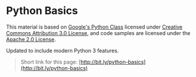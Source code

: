 # Python Basics

This material is based on [Google's Python
Class](https://developers.google.com/edu/python/) licensed under [Creative
Commons Attribution 3.0 License](http://creativecommons.org/licenses/by/3.0/),
and code samples are licensed under the [Apache 2.0
License](http://www.apache.org/licenses/LICENSE-2.0).

Updated to include modern Python 3 features.

> Short link for this page: [http://bit.ly/python-basics](http://bit.ly/python-basics)
